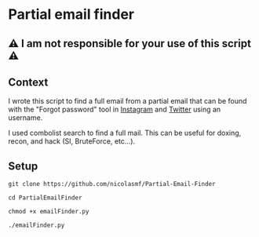 # Partial email finder

## ⚠ I am not responsible for your use of this script ⚠

## Context
I wrote this script to find a full email from a partial email that can be found with the "Forgot password" tool in [Instagram][I] and [Twitter][T] using an username.

[T]:https://twitter.com/account/begin_password_reset
[I]:https://www.instagram.com/accounts/password/reset/

I used combolist search to find a full mail. This can be useful for doxing, recon, and hack (SI, BruteForce, etc...).

## Setup 

`git clone https://github.com/nicolasmf/Partial-Email-Finder`

`cd PartialEmailFinder`

`chmod +x emailFinder.py`

`./emailFinder.py`